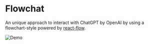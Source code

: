 # Flowchat

An unique approach to interact with ChatGPT by OpenAI by using a flowchart-style powered by [react-flow](https://reactflow.dev/).

![Demo](https://user-images.githubusercontent.com/7030944/235475302-4266a521-19cc-4417-a5ff-0beb17f8e87d.png)
